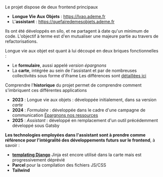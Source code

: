 Le projet dispose de deux frontend principaux
- **Longue Vie Aux Objets** : https://lvao.ademe.fr
- L'**assistant** : https://quefairedemesobjets.ademe.fr

Ils ont été développés en silo, et ne partagent à date qu'un minimum de code.
L'objectif à terme est d'en mutualiser une majeure partie au travers de refactorisations.

Longue vie aux objet est quant à lui découpé en deux briques fonctionnelles :
- Le **formulaire**, aussi appelé *version épargnons*
- La **carte**, intégrée au sein de l'assistant et par de nombreuses collectivités sous forme d'iframe
Les différences sont [détaillées ici](https://www.notion.so/accelerateur-transition-ecologique-ademe/Sp-cifications-de-la-carte-170dcd6cdaee4a62b9f70c2040b363e2?pvs=4)

Comprendre l'**historique** du projet permet de comprendre comment s'imbriquent ces différentes applications
- **2023** : Longue vie aux objets : développée initialement, dans sa version *carte*
- **2024** : *Formulaire* : développée dans le cadre d'une campagne de communication [Épargnons nos ressources](https://epargnonsnosressources.gouv.fr)
- **2025** : *Assistant* : développé en remplacement d'un outil précédemment développé sous Gatsby

**Les technologies employées dans l'assistant sont à prendre comme référence pour l'intégralité des développements futurs sur le frontend**, à savoir :
- [**templating Django**](https://docs.djangoproject.com/en/5.1/topics/templates/)
  Jinja est encore utilisé dans la carte mais est progressivement déprévié
- **Parcel** pour la compilation des fichiers JS/CSS
- **Tailwind**
